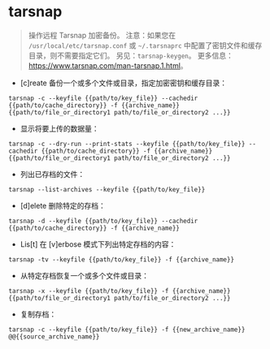 # tarsnap

> 操作远程 Tarsnap 加密备份。
> 注意：如果您在 `/usr/local/etc/tarsnap.conf` 或 `~/.tarsnaprc` 中配置了密钥文件和缓存目录，则不需要指定它们。
> 另见：`tarsnap-keygen`。
> 更多信息：<https://www.tarsnap.com/man-tarsnap.1.html>。

- [c]reate 备份一个或多个文件或目录，指定加密密钥和缓存目录：

`tarsnap -c --keyfile {{path/to/key_file}} --cachedir {{path/to/cache_directory}} -f {{archive_name}} {{path/to/file_or_directory1 path/to/file_or_directory2 ...}}`

- 显示将要上传的数据量：

`tarsnap -c --dry-run --print-stats --keyfile {{path/to/key_file}} --cachedir {{path/to/cache_directory}} -f {{archive_name}} {{path/to/file_or_directory1 path/to/file_or_directory2 ...}}`

- 列出已存档的文件：

`tarsnap --list-archives --keyfile {{path/to/key_file}}`

- [d]elete 删除特定的存档：

`tarsnap -d --keyfile {{path/to/key_file}} --cachedir {{path/to/cache_directory}} -f {{archive_name}}`

- Lis[t] 在 [v]erbose 模式下列出特定存档的内容：

`tarsnap -tv --keyfile {{path/to/key_file}} -f {{archive_name}}`

- 从特定存档恢复一个或多个文件或目录：

`tarsnap -x --keyfile {{path/to/key_file}} -f {{archive_name}} {{path/to/file_or_directory1 path/to/file_or_directory2 ...}}`

- 复制存档：

`tarsnap -c --keyfile {{path/to/key_file}} -f {{new_archive_name}} @@{{source_archive_name}}`